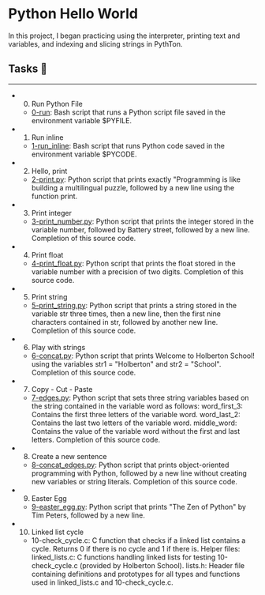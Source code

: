 # **Python Hello World**
In this project, I began practicing using the interpreter, printing text and variables, and indexing and slicing strings in PythTon.

## Tasks 📃
___
* 0. Run Python File
    * [0-run](https://github.com/Anwar3006/alx-higher_level_programming/blob/main/0x00-python-hello_world/0-run): Bash script that runs a Python script file saved in the environment variable $PYFILE.

* 1. Run inline
    * [1-run_inline](https://github.com/Anwar3006/alx-higher_level_programming/blob/main/0x00-python-hello_world/1-run_inline): Bash script that runs Python code saved in the environment variable $PYCODE.

* 2. Hello, print
    * [2-print.py](https://github.com/Anwar3006/alx-higher_level_programming/blob/main/0x00-python-hello_world/2-print.py): Python script that prints exactly "Programming is like building a multilingual puzzle, followed by a new line using the function print.

* 3. Print integer
    * [3-print_number.py](https://github.com/Anwar3006/alx-higher_level_programming/blob/main/0x00-python-hello_world/3-print_number.py): Python script that prints the integer stored in the variable number, followed by Battery street, followed by a new line.
Completion of this source code.

* 4. Print float
    * [4-print_float.py](https://github.com/Anwar3006/alx-higher_level_programming/blob/main/0x00-python-hello_world/4-print_float.py): Python script that prints the float stored in the variable number with a precision of two digits.
Completion of this source code.

* 5. Print string
    * [5-print_string.py](https://github.com/Anwar3006/alx-higher_level_programming/blob/main/0x00-python-hello_world/5-print_string.py): Python script that prints a string stored in the variable str three times, then a new line, then the first nine characters contained in str, followed by another new line.
Completion of this source code.

* 6. Play with strings
    * [6-concat.py](https://github.com/Anwar3006/alx-higher_level_programming/blob/main/0x00-python-hello_world/6-concat.py): Python script that prints Welcome to Holberton School! using the variables str1 = "Holberton" and str2 = "School".
Completion of this source code.

* 7. Copy - Cut - Paste
    * [7-edges.py](https://github.com/Anwar3006/alx-higher_level_programming/blob/main/0x00-python-hello_world/7-edges.py): Python script that sets three string variables based on the string contained in the variable word as follows:
word_first_3: Contains the first three letters of the variable word.
word_last_2: Contains the last two letters of the variable word.
middle_word: Contains the value of the variable word without the first and last letters.
Completion of this source code.

* 8. Create a new sentence
    * [8-concat_edges.py](https://github.com/Anwar3006/alx-higher_level_programming/blob/main/0x00-python-hello_world/8-concat_edges.py): Python script that prints object-oriented programming with Python, followed by a new line without creating new variables or string literals.
Completion of this source code.

* 9. Easter Egg
    * [9-easter_egg.py](https://github.com/Anwar3006/alx-higher_level_programming/blob/main/0x00-python-hello_world/9-easter_egg.py): Python script that prints "The Zen of Python" by Tim Peters, followed by a new line.

* 10. Linked list cycle
    * 10-check_cycle.c: C function that checks if a linked list contains a cycle.
    Returns 0 if there is no cycle and 1 if there is.
    Helper files:
    linked_lists.c: C functions handling linked lists for testing 10-check_cycle.c (provided by Holberton School).
    lists.h: Header file containing definitions and prototypes for all types and functions used in linked_lists.c and 10-check_cycle.c.
